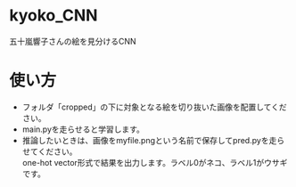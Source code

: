 # kyoko_CNN
五十嵐響子さんの絵を見分けるCNN

# 使い方
* フォルダ「cropped」の下に対象となる絵を切り抜いた画像を配置してください。
* main.pyを走らせると学習します。
* 推論したいときは、画像をmyfile.pngという名前で保存してpred.pyを走らせてください。<br>
one-hot vector形式で結果を出力します。ラベル0がネコ、ラベル1がウサギです。
